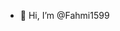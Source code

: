 - 👋 Hi, I’m @Fahmi1599

<!---
Fahmi1599/Fahmi1599 is a ✨ special ✨ repository because its `README.md` (this file) appears on your GitHub profile.
You can click the Preview link to take a look at your changes.
--->
